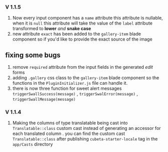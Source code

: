 ### **V 1.1.5**

1. Now every input component has a `name` attribute this attribute is nullable, when it is `null` this attribute will
   take the value of the `label` attribute transformed to **lower** _and_ **snake case**
2. new attribute `exact` has been added to the `gallery-item` blade component so if you'd like to provide the exact
   source of the image

## **fixing some bugs**

1. remove `required` attribute from the input fields in the generated _edit_ forms
2. adding `.gallery` css class to the `gallery-item` blade component so the functions in the `PluginInitializer.js` file
   can handle it.
3. there is now three function for sweet alert
   messages `triggerSwallSuccess(message)` , `triggerSwalError(message)` , `triggerSwallMessage(message)`

### **V 1.1.4**

1. Making the columns of type translatable being cast into `Translatable::class` custom cast instead of generating an
   accessor for each translated column . you can find the custom cast `Translatable::class` after
   publishing `cubeta-starter-locale` tag in the `app/Casts` directory

